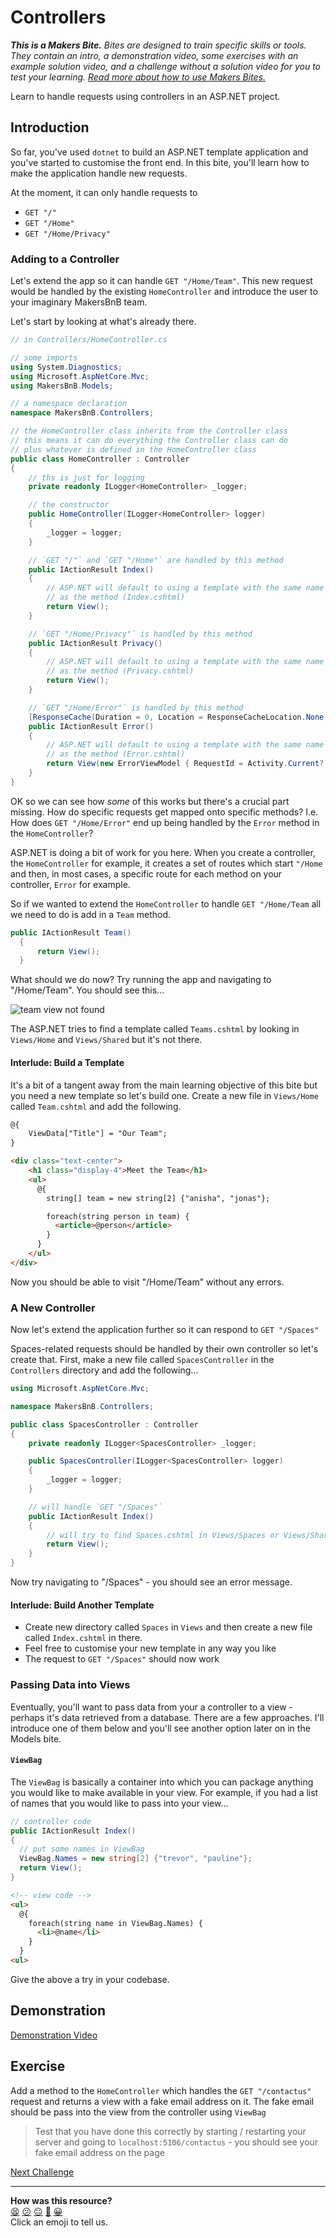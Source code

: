 # Controllers

_**This is a Makers Bite.** Bites are designed to train specific skills or
tools. They contain an intro, a demonstration video, some exercises with an
example solution video, and a challenge without a solution video for you to test
your learning. [Read more about how to use Makers
Bites.](https://github.com/makersacademy/course/blob/main/labels/bites.md)_

<!-- OMITTED -->

Learn to handle requests using controllers in an ASP.NET project.

## Introduction

So far, you've used `dotnet` to build an ASP.NET template application and you've started to customise the front end. In this bite, you'll learn how to make the application handle new requests.

At the moment, it can only handle requests to

- `GET "/"`
- `GET "/Home"`
- `GET "/Home/Privacy"`


### Adding to a Controller

Let's extend the app so it can handle `GET "/Home/Team"`. This new request would be handled by the existing `HomeController` and introduce the user to your imaginary MakersBnB team.

Let's start by looking at what's already there.

```cs
// in Controllers/HomeController.cs

// some imports
using System.Diagnostics;
using Microsoft.AspNetCore.Mvc;
using MakersBnB.Models;

// a namespace declaration
namespace MakersBnB.Controllers;

// the HomeController class inherits from the Controller class
// this means it can do everything the Controller class can do
// plus whatever is defined in the HomeController class
public class HomeController : Controller
{
    // ths is just for logging
    private readonly ILogger<HomeController> _logger;

    // the constructor
    public HomeController(ILogger<HomeController> logger)
    {
        _logger = logger;
    }

    // `GET "/"` and `GET "/Home"` are handled by this method 
    public IActionResult Index()
    {
        // ASP.NET will default to using a template with the same name
        // as the method (Index.cshtml)
        return View();
    }

    // `GET "/Home/Privacy"` is handled by this method
    public IActionResult Privacy()
    {
        // ASP.NET will default to using a template with the same name
        // as the method (Privacy.cshtml)
        return View();
    }

    // `GET "/Home/Error"` is handled by this method
    [ResponseCache(Duration = 0, Location = ResponseCacheLocation.None, NoStore = true)]
    public IActionResult Error()
    {
        // ASP.NET will default to using a template with the same name
        // as the method (Error.cshtml)
        return View(new ErrorViewModel { RequestId = Activity.Current?.Id ?? HttpContext.TraceIdentifier });
    }
}
```

OK so we can see how _some_ of this works but there's a crucial part missing. How do specific requests get mapped onto specific methods? I.e. How does `GET "/Home/Error"` end up being handled by the `Error` method in the `HomeController`?

ASP.NET is doing a bit of work for you here. When you create a controller, the `HomeController` for example, it creates a set of routes which start `"/Home` and then, in most cases, a specific route for each method on your controller, `Error` for example.

So if we wanted to extend the `HomeController` to handle `GET "/Home/Team` all we need to do is add in a `Team` method.

```cs
public IActionResult Team()
  {
      return View();
  }
```

What should we do now? Try running the app and navigating to "/Home/Team". You should see this...

![team view not found](./../images/team_view_not_found.png)

The ASP.NET tries to find a template called `Teams.cshtml` by looking in `Views/Home` and `Views/Shared` but it's not there.

#### Interlude: Build a Template

It's a bit of a tangent away from the main learning objective of this bite but you need a new template so let's build one. Create a new file in `Views/Home` called `Team.cshtml` and add the following.

```html
@{
    ViewData["Title"] = "Our Team";
}

<div class="text-center">
    <h1 class="display-4">Meet the Team</h1>
    <ul>
      @{
        string[] team = new string[2] {"anisha", "jonas"};

        foreach(string person in team) {
          <article>@person</article>
        }
      }
    </ul>
</div>
```

Now you should be able to visit "/Home/Team" without any errors.

### A New Controller

Now let's extend the application further so it can respond to `GET "/Spaces"`

Spaces-related requests should be handled by their own controller so let's create that. First, make a new file called `SpacesController` in the `Controllers` directory and add the following...

```cs
using Microsoft.AspNetCore.Mvc;

namespace MakersBnB.Controllers;

public class SpacesController : Controller
{
    private readonly ILogger<SpacesController> _logger;

    public SpacesController(ILogger<SpacesController> logger)
    {
        _logger = logger;
    }

    // will handle `GET "/Spaces"`
    public IActionResult Index()
    {
        // will try to find Spaces.cshtml in Views/Spaces or Views/Shared
        return View();
    }
}
```

Now try navigating to "/Spaces" - you should see an error message.

#### Interlude: Build Another Template

- Create new directory called `Spaces` in `Views` and then create a new file called `Index.cshtml` in there.
- Feel free to customise your new template in any way you like
- The request to `GET "/Spaces"` should now work

### Passing Data into Views

Eventually, you'll want to pass data from your a controller to a view - perhaps it's data retrieved from a database. There are a few approaches. I'll introduce one of them below and you'll see another option later on in the Models bite.

#### `ViewBag`

The `ViewBag` is basically a container into which you can package anything you would like to make available in your view. For example, if you had a list of names that you would like to pass into your view...

```cs
// controller code
public IActionResult Index()
{
  // put some names in ViewBag
  ViewBag.Names = new string[2] {"trevor", "pauline"};
  return View();
}
```

```html
<!-- view code -->
<ul>
  @{
    foreach(string name in ViewBag.Names) {
      <li>@name</li>
    }
  }
<ul>
```

Give the above a try in your codebase.

## Demonstration

<!-- OMITTED -->

[Demonstration Video]()

## Exercise

Add a method to the `HomeController` which handles the `GET "/contactus"` request and returns a view with a fake email address on it. The fake email should be pass into the view from the controller using `ViewBag`

> Test that you have done this correctly by starting / restarting your server and going to `localhost:5106/contactus` - you should see your fake email address on the page


[Next Challenge](05_models_bite.md)

<!-- BEGIN GENERATED SECTION DO NOT EDIT -->

---

**How was this resource?**  
[😫](https://airtable.com/shrUJ3t7KLMqVRFKR?prefill_Repository=makersacademy%2Fcsharp_web_applications&prefill_File=bites%2F04_controllers_bite.md&prefill_Sentiment=😫) [😕](https://airtable.com/shrUJ3t7KLMqVRFKR?prefill_Repository=makersacademy%2Fcsharp_web_applications&prefill_File=bites%2F04_controllers_bite.md&prefill_Sentiment=😕) [😐](https://airtable.com/shrUJ3t7KLMqVRFKR?prefill_Repository=makersacademy%2Fcsharp_web_applications&prefill_File=bites%2F04_controllers_bite.md&prefill_Sentiment=😐) [🙂](https://airtable.com/shrUJ3t7KLMqVRFKR?prefill_Repository=makersacademy%2Fcsharp_web_applications&prefill_File=bites%2F04_controllers_bite.md&prefill_Sentiment=🙂) [😀](https://airtable.com/shrUJ3t7KLMqVRFKR?prefill_Repository=makersacademy%2Fcsharp_web_applications&prefill_File=bites%2F04_controllers_bite.md&prefill_Sentiment=😀)  
Click an emoji to tell us.

<!-- END GENERATED SECTION DO NOT EDIT -->
